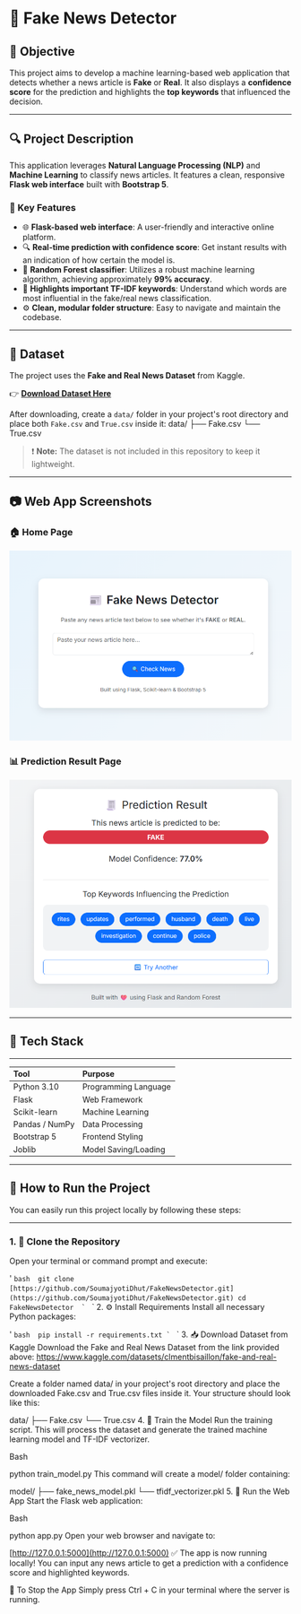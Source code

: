 # 📰 Fake News Detector

## 🧠 Objective

This project aims to develop a machine learning-based web application that detects whether a news article is **Fake** or **Real**. It also displays a **confidence score** for the prediction and highlights the **top keywords** that influenced the decision.

---

## 🔍 Project Description

This application leverages **Natural Language Processing (NLP)** and **Machine Learning** to classify news articles. It features a clean, responsive **Flask web interface** built with **Bootstrap 5**.

### 📌 Key Features

* 🌐 **Flask-based web interface**: A user-friendly and interactive online platform.
* 🔍 **Real-time prediction with confidence score**: Get instant results with an indication of how certain the model is.
* 🧠 **Random Forest classifier**: Utilizes a robust machine learning algorithm, achieving approximately **99% accuracy**.
* 🧾 **Highlights important TF-IDF keywords**: Understand which words are most influential in the fake/real news classification.
* ⚙️ **Clean, modular folder structure**: Easy to navigate and maintain the codebase.

---

## 📂 Dataset

The project uses the **Fake and Real News Dataset** from Kaggle.

👉 [**Download Dataset Here**](https://www.kaggle.com/datasets/clmentbisaillon/fake-and-real-news-dataset)

After downloading, create a `data/` folder in your project's root directory and place both `Fake.csv` and `True.csv` inside it:
data/
├── Fake.csv
└── True.csv

> ❗ **Note:** The dataset is not included in this repository to keep it lightweight.

---

## 📷 Web App Screenshots

### 🏠 Home Page

![Home](screenshots/home.png)

### 📊 Prediction Result Page

![Result](screenshots/result.png)

---

## 🧰 Tech Stack

---

| Tool           | Purpose               |
| :------------- | :-------------------- |
| Python 3.10    | Programming Language  |
| Flask          | Web Framework         |
| Scikit-learn   | Machine Learning      |
| Pandas / NumPy | Data Processing       |
| Bootstrap 5    | Frontend Styling      |
| Joblib         | Model Saving/Loading  |

---

## 🚀 How to Run the Project

You can easily run this project locally by following these steps:

---

### 1. 📁 Clone the Repository

Open your terminal or command prompt and execute:

' ```bash 
git clone [https://github.com/SoumajyotiDhut/FakeNewsDetector.git](https://github.com/SoumajyotiDhut/FakeNewsDetector.git)
cd FakeNewsDetector 
 ` ``` `
2. ⚙️ Install Requirements
Install all necessary Python packages:

 ' ```bash 
pip install -r requirements.txt
 ` ``` `
3. 📥 Download Dataset from Kaggle
Download the Fake and Real News Dataset from the link provided above: https://www.kaggle.com/datasets/clmentbisaillon/fake-and-real-news-dataset

Create a folder named data/ in your project's root directory and place the downloaded Fake.csv and True.csv files inside it. Your structure should look like this:

data/
├── Fake.csv
└── True.csv
4. 🧠 Train the Model
Run the training script. This will process the dataset and generate the trained machine learning model and TF-IDF vectorizer.

Bash

python train_model.py
This command will create a model/ folder containing:

model/
├── fake_news_model.pkl
└── tfidf_vectorizer.pkl
5. 🚀 Run the Web App
Start the Flask web application:

Bash

python app.py
Open your web browser and navigate to:

[http://127.0.0.1:5000](http://127.0.0.1:5000)
✅ The app is now running locally! You can input any news article to get a prediction with a confidence score and highlighted keywords.

🛑 To Stop the App
Simply press Ctrl + C in your terminal where the server is running.
